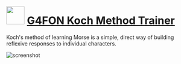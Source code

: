 ﻿# <img src="https://cdn.jsdelivr.net/gh/chtof/chocolatey-packages/manual/kmt/kmt.png" width="48" height="48"/> [G4FON Koch Method Trainer](https://chocolatey.org/packages/kmt)

Koch's method of learning Morse is a simple, direct way of building reflexive responses to individual characters.

![screenshot](https://cdn.jsdelivr.net/gh/chtof/chocolatey-packages/manual/kmt/screenshot.png)